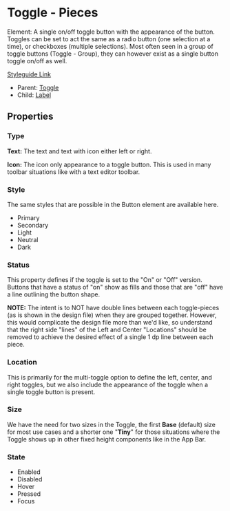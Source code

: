 # Toggle - Pieces

Element: A single on/off toggle button with the appearance of the button.  Toggles can be set to act the same as a radio button (one selection at a time), or checkboxes (multiple selections).  Most often seen in a group of toggle buttons (Toggle - Group), they can however exist as a single button toggle on/off as well.

[Styleguide Link](https://zpl.io/bJLOyxr)

- Parent: [Toggle](https://github.com/able-app/docs/blob/7fce4c938ec276d881761d80876efe894b9b88e1/controls/%CE%B5%20elements/toggle/toggle.md)
- Child: [Label](https://github.com/able-app/docs/blob/5a96c205429d6f9ca9bcbfa998a17c2596ca4a32/controls/%CE%B5%20elements/label.md)

## Properties

### Type

**Text:** The text and text with icon either left or right.

**Icon:** The icon only appearance to a toggle button. This is used in many toolbar situations like with a text editor toolbar.

### Style

The same styles that are possible in the Button element are available here.

- Primary
- Secondary
- Light
- Neutral
- Dark

### Status

This property defines if the toggle is set to the "On" or "Off" version. Buttons that have a status of "on" show as fills and those that are "off" have a line outlining the button shape.

**NOTE:** The intent is to NOT have double lines between each toggle-pieces (as is shown in the design file) when they are grouped together. However, this would complicate the design file more than we'd like, so understand that the right side "lines" of the Left and Center "Locations" should be removed to achieve the desired effect of a single 1 dp line between each piece.

### Location

This is primarily for the multi-toggle option to define the left, center, and right toggles, but we also include the appearance of the toggle when a single toggle button is present.

### Size

We have the need for two sizes in the Toggle, the first **Base** (default) size for most use cases and a shorter one "**Tiny**" for those situations where the Toggle shows up in other fixed height components like in the App Bar.

### State

- Enabled
- Disabled
- Hover
- Pressed
- Focus